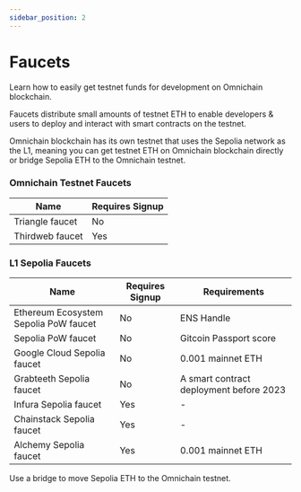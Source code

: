 ```yaml
---
sidebar_position: 2
---
```


# Faucets

Learn how to easily get testnet funds for development on Omnichain blockchain.

Faucets distribute small amounts of testnet ETH to enable developers & users to deploy and interact with smart contracts on the testnet.

Omnichain blockchain has its own testnet that uses the Sepolia network as the L1, meaning you can get testnet ETH on Omnichain blockchain directly or bridge Sepolia ETH to the Omnichain testnet.

### Omnichain Testnet Faucets

| Name                 | Requires Signup |
|----------------------|-----------------|
| Triangle faucet      | No              |
| Thirdweb faucet      | Yes             |

### L1 Sepolia Faucets

| Name                                 | Requires Signup | Requirements                 |
|--------------------------------------|-----------------|------------------------------|
| Ethereum Ecosystem Sepolia PoW faucet| No              | ENS Handle                   |
| Sepolia PoW faucet                  | No              | Gitcoin Passport score       |
| Google Cloud Sepolia faucet         | No              | 0.001 mainnet ETH            |
| Grabteeth Sepolia faucet            | No              | A smart contract deployment before 2023 |
| Infura Sepolia faucet               | Yes             | -                            |
| Chainstack Sepolia faucet           | Yes             | -                            |
| Alchemy Sepolia faucet              | Yes             | 0.001 mainnet ETH            |

Use a bridge to move Sepolia ETH to the Omnichain testnet.
